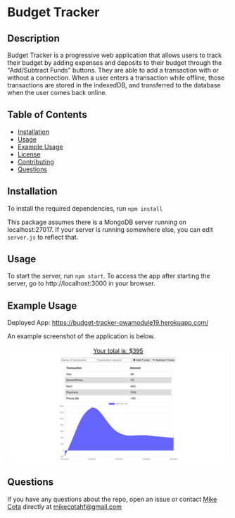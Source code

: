 # Budget Tracker

## Description

Budget Tracker is a progressive web application that allows users to track their budget by adding expenses and deposits to their budget through the "Add/Subtract Funds" buttons. They are able to add a transaction with or without a connection. When a user enters a transaction while offline, those transactions are stored in the indexedDB, and transferred to the database when the user comes back online.

## Table of Contents

- [Installation](#installation)
- [Usage](#usage)
- [Example Usage](#example-usage)
- [License](#license)
- [Contributing](#contributing)
- [Questions](#questions)

## Installation

To install the required dependencies, run `npm install`

This package assumes there is a MongoDB server running on localhost:27017. If your server is running somewhere else, you can edit `server.js` to reflect that.

## Usage

To start the server, run `npm start`. To access the app after starting the server, go to http://localhost:3000 in your browser.

## Example Usage

Deployed App: https://budget-tracker-pwamodule19.herokuapp.com/

An example screenshot of the application is below.

![screenshot](./public/assets/images/screencapture-budget-tracker-pwamodule19-herokuapp-2022-06-20-15_52_03.png)

## Questions

If you have any questions about the repo, open an issue or contact [Mike Cota](https://github.com/mikecota09) directly at mikecotahf@gmail.com
